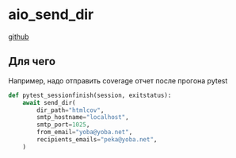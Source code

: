 # aio_send_dir
[github](https://github.com/devalv/aio_send_dir)

## Для чего

Например, надо отправить coverage отчет после прогона pytest

<!-- TODO: дописать -->

```python
def pytest_sessionfinish(session, exitstatus):
    await send_dir(
        dir_path="htmlcov",
        smtp_hostname="localhost",
        smtp_port=1025,
        from_email="yoba@yoba.net",
        recipients_emails="peka@yoba.net",
    )
```
